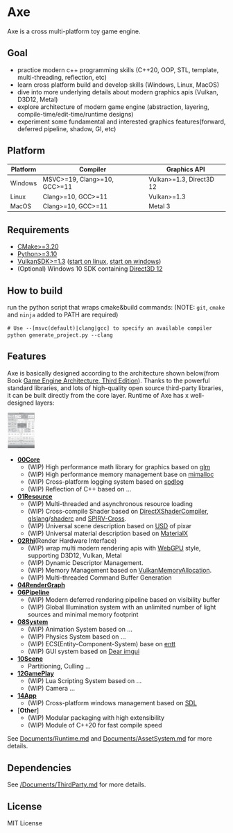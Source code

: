 # Axe
Axe is a cross multi-platform toy game engine.

## Goal

- practice modern c++ programming skills (C++20, OOP, STL, template, multi-threading, reflection, etc)
- learn cross platform build and develop skills (Windows, Linux, MacOS)
- dive into more underlying details about modern graphics apis (Vulkan, D3D12, Metal)
- explore architecture of modern game engine (abstraction, layering, compile-time/edit-time/runtime designs)
- experiment some fundamental and interested graphics features(forward, deferred pipeline, shadow, GI,  etc)


## Platform

|Platform|Compiler| Graphics API|
|---|---|---|
|Windows| MSVC>=19, Clang>=10, GCC>=11 | Vulkan>=1.3, Direct3D 12|
|Linux| Clang>=10, GCC>=11  | Vulkan>=1.3|
|MacOS| Clang>=10, GCC>=11  | Metal 3 |

## Requirements
- [CMake>=3.20](https://cmake.org/download/)
- [Python>=3.10](https://www.python.org/downloads/)
- [VulkanSDK>=1.3](https://vulkan.lunarg.com/) ([start on linux](https://vulkan.lunarg.com/doc/view/latest/linux/getting_started.html), [start on windows](https://vulkan.lunarg.com/doc/view/latest/windows/getting_started.html))
- (Optional) Windows 10 SDK containing [Direct3D 12](https://learn.microsoft.com/en-us/windows/win32/direct3d12/direct3d-12-graphics)

## How to build
run the python script that wraps cmake&build commands: (NOTE: `git`, `cmake` and `ninja` added to PATH are required)
```shell
# Use --[msvc(default)|clang|gcc] to specify an available compiler
python generate_project.py --clang
```

## Features

Axe is basically designed according to the architecture shown below(from Book [Game Engine Architecture, Third Edition](https://www.gameenginebook.com/)). Thanks to the powerful standard libraries, and lots of high-quality open source third-party libraries, it can be built directly from the core layer. Runtime of Axe has x well-designed layers:

<img src="Documents/Images/Game_Engine_Architecture_3rd_Figure_1.16.png" alt="Game Engine Architecture" width=64 valign="right"/>

- [**00Core**](Source/Runtime/00Core/README.md)
   - (WIP) High performance math library for graphics based on [glm](https://github.com/g-truc/glm)
   - (WIP) High performance memory management base on [mimalloc](https://github.com/microsoft/mimalloc)
   - (WIP) Cross-platform logging system based on [spdlog](https://github.com/gabime/spdlog)
   - (WIP) Reflection of C++ based on ...
- [**01Resource**](Source/Runtime/01Resource/README.md)
  - (WIP) Multi-threaded and asynchronous resource loading
  - (WIP) Cross-compile Shader based on [DirectXShaderCompiler](https://github.com/microsoft/DirectXShaderCompiler), [glslang](https://github.com/KhronosGroup/glslang)/[shaderc](https://github.com/google/shaderc) and [SPIRV-Cross](https://github.com/KhronosGroup/SPIRV-Cross).
  - (WIP) Universal scene description based on [USD](https://github.com/PixarAnimationStudios/USD) of pixar
  - (WIP) Universal material description based on [MaterialX](https://github.com/AcademySoftwareFoundation/MaterialX)
- [**02Rhi**](Source/Runtime/02Rhi/README.md)(Render Hardware Interface)
  - (WIP) wrap multi modern rendering apis with [WebGPU](https://www.w3.org/TR/webgpu/) style, supporting D3D12, Vulkan, Metal
  - (WIP) Dynamic Descriptor Management.
  - (WIP) Memory Management based on [VulkanMemoryAllocation](https://github.com/GPUOpen-LibrariesAndSDKs/VulkanMemoryAllocator).
  - (WIP) Multi-threaded Command Buffer Generation
- [**04RenderGraph**](Source/Runtime/03RenderGraph/README.md)
- [**06Pipeline**](Source/Runtime/06Pipeline/README.md)
  - (WIP) Modern deferred rendering pipeline based on visibility buffer
  - (WIP) Global Illumination system with an unlimited number of light sources and minimal memory footprint
- [**08System**](Source/Runtime/08System/README.md) 
  - (WIP) Animation System based on ...
  - (WIP) Physics System based on ...
  - (WIP) ECS(Entity-Component-System) base on [entt](https://github.com/skypjack/entt)
  - (WIP) GUI system based on [Dear imgui](https://github.com/ocornut/imgui)
- [**10Scene**](Source/Runtime/10Scene/README.md)
  - Partitioning, Culling ...
- [**12GamePlay**](Source/Runtime/12GamePlay/README.md)
  - (WIP) Lua Scripting System based on ...
  - (WIP) Camera ...
- [**14App**](Source/Runtime/14App/README.md)
  - (WIP) Cross-platform windows management based on [SDL](https://github.com/libsdl-org/SDL)
- [**Other**]
  - (WIP) Modular packaging with high extensibility
  - (WIP) Module of C++20 for fast compile speed

See [Documents/Runtime.md](/Documents/Runtime.md) and [Documents/AssetSystem.md](/Documents/AssetSystem.md) for more details.

## Dependencies

See [/Documents/ThirdParty.md](/Documents/ThirdParty.md) for more details.

## License
MIT License